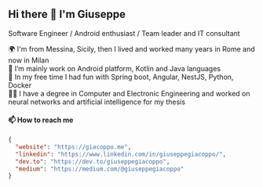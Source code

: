 ## Hi there 👋 I'm Giuseppe
Software Engineer / Android enthusiast / Team leader and IT consultant

🌍 I'm from Messina, Sicily, then I lived and worked many years in Rome and now in Milan<br /> 
🔭 I’m mainly work on Android platform, Kotlin and Java languages<br />
🌱 In my free time I had fun with Spring boot, Angular, NestJS, Python, Docker<br />
👨‍🎓 I have a degree in Computer and Electronic Engineering and worked on neural networks and artificial intelligence for my thesis

#### 📫 How to reach me
```json
{
  "website": "https://giacoppo.me",
  "linkedin": "https://www.linkedin.com/in/giuseppegiacoppo/",
  "dev.to": "https://dev.to/giuseppegiacoppo",
  "medium": "https://medium.com/@giuseppegiacoppo"
}
```
<!--
**GiuseppeGiacoppo/GiuseppeGiacoppo** is a ✨ _special_ ✨ repository because its `README.md` (this file) appears on your GitHub profile.

Here are some ideas to get you started:

- 🔭 I’m currently working on ...
- 🌱 I’m currently learning ...
- 👯 I’m looking to collaborate on ...
- 🤔 I’m looking for help with ...
- 💬 Ask me about ...
- 📫 How to reach me: ...
- 😄 Pronouns: ...
- ⚡ Fun fact: ...
-->
